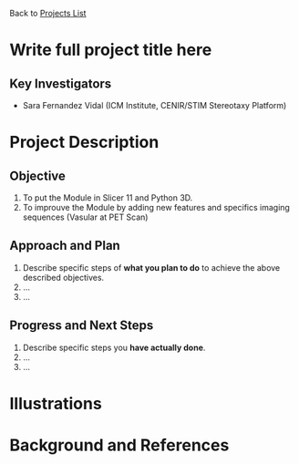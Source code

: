 Back to [Projects List](../../README.md#ProjectsList)

# Write full project title here

## Key Investigators

- Sara Fernandez Vidal (ICM Institute, CENIR/STIM Stereotaxy Platform)

# Project Description

<!-- In our center, since the end of 2017, surgery is conducted with the Rosa robot. Clinicians have to use the Rosa planning software because it drives the robot. But a high-quality segmentation of the cortex (gyral and sulcal surfaces, to create relevant cortical mappings) is lacking, as well as easy managing of multiple trajectories. This new toolbox, Stereo-plan, was presented at WSSFN 2019 meeting. It consists of an image-processing pipeline (coregistration of preoperative images, computation of patient-specific models, detection of the Leksell frame), whose results are integrated in a dedicated 3D Slicer plugin (Fig1). Stereo-Plan communicates with the Rosa robot through importation of AC, PC and IH points and exportation of computed trajectories -->

## Objective

<!-- Describe here WHAT you would like to achieve (what you will have as end result). -->

1. To put the Module in Slicer 11 and Python 3D.
2. To improuve the Module by adding new features and specifics imaging sequences (Vasular at PET Scan)

## Approach and Plan

<!-- Describe here HOW you would like to achieve the objectives stated above. -->

1. Describe specific steps of **what you plan to do** to achieve the above described objectives.
1. ...
1. ...

## Progress and Next Steps

<!-- Update this section as you make progress, describing of what you have ACTUALLY DONE. If there are specific steps that you could not complete then you can describe them here, too. -->

1. Describe specific steps you **have actually done**.
1. ...
1. ...

# Illustrations

<!-- Add pictures and links to videos that demonstrate what has been accomplished.
![Description of picture](Example2.jpg)
![Some more images](Example2.jpg)
-->

# Background and References

<!-- If you developed any software, include link to the source code repository. If possible, also add links to sample data, and to any relevant publications. -->
